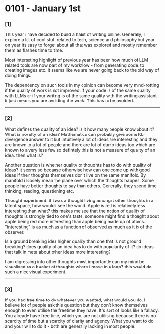 # 0101 - January 1st

### [1]

This year i have decided to build a habit of writing online. Generally, I explore a lot of cool stuff related to tech, science and philosophy but year on year its easy to forget about all that was explored and mostly remember them as flashes time to time.

Most interseting highlight of previous year has been how much of LLM related tools are now part of my workflow - from generating code, to creating images etc. it seems like we are never going back to the old way of doing things.

The dependency on such tools in my opinion can become very mind-rotting if the quality of work is not improved. If your code is of the same quality with LLMs or if your writing is of the same quality with the writing assistant it just means you are avoiding the work. This has to be avoided.

---

### [2]

What defines the quality of an idea? is it how many people know about it? What is novelty of an idea? Mathematics can probably give some KL-divergence answer to it but intuitively a lot of ideas are interesting and they are known to a lot of people and there are lot of dumb ideas too which are known to a very less few so defintely this is not a measure of quality of an idea. then what is? 

Another question is whether quality of thoughts has to do with quality of ideas? it seems so because otherwise how can one come up with good ideas if their thoughts themselves don't live on the same manifold. By manifold i loosely mean the plane over which the thoughts happen. Some people have better thoughts to say than others. Generally, they spend time thinking, reading, questioning etc.

Thought experiment: if i was a thought living amongst other thoughts in a latent space, how would i see the world. Apple is red is relatively less interesting than what? this makes me see that the notion of quality of thoughts is strongly tied to one's taste. someone might find a thought about apple being red more interesting than apple being made up of atoms. "interesting" is as much as a function of observed as much as it is of the observer.

Is a ground breaking idea higher quality than one that is not ground breaking? does quality of an idea has to do with popularity of it? do ideas that talk in meta about other ideas more interesting? 

I am digressing into other thoughts most importantly can my mind be visualised as a bucket of thoughts where i move in a loop? this would do such a nice visual experiment. 

---

### [3]

If you had free time to do whatever you wanted, what would you do. I believe lot of people ask this question but they don't know themselves enough to even utilise the freetime they have. It's sort of looks like a fallacy. You already have free time, which you are not utilising because there is no scarcity of time but a scarcity of clarity and agency. What you want to do and your will to do it - both are generally lacking in most people.
